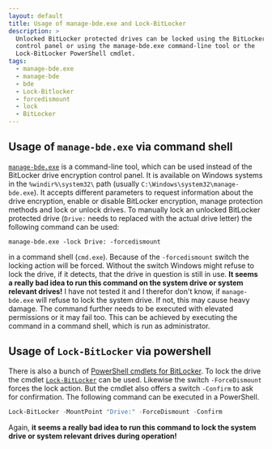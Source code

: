 ```yaml
---
layout: default
title: Usage of manage-bde.exe and Lock-BitLocker
description: >
  Unlocked BitLocker protected drives can be locked using the BitLocker
  control panel or using the manage-bde.exe command-line tool or the
  Lock-BitLocker PowerShell cmdlet.
tags:
  - manage-bde.exe
  - manage-bde
  - bde
  - Lock-Bitlocker
  - forcedismount
  - lock
  - BitLocker
---
```


## Usage of `manage-bde.exe` via command shell

[`manage-bde.exe`](https://docs.microsoft.com/en-us/windows-server/administration/windows-commands/manage-bde) is a command-line tool, which can be used instead of the BitLocker drive encryption control panel. It is available on Windows systems in the `%windir%\system32\` path (usually `C:\Windows\system32\manage-bde.exe`). It accepts different parameters to request information about the drive encryption, enable or disable BitLocker encryption, manage protection methods and lock or unlock drives. To manually lock an unlocked BitLocker protected drive (`Drive:` needs to replaced with the actual drive letter) the following command can be used:

```Batchfile
manage-bde.exe -lock Drive: -forcedismount
```

in a command shell (`cmd.exe`). Because of the `-forcedismount` switch the locking action will be forced. Without the switch Windows might refuse to lock the drive, if it detects, that the drive in question is still in use. **It seems a really bad idea to run this command on the system drive or system relevant drives!** I have not tested it and I therefor don't know, if `manage-bde.exe` will refuse to lock the system drive. If not, this may cause heavy damage. The command further needs to be executed with elevated permissions or it may fail too. This can be achieved by executing the command in a command shell, which is run as administrator.

## Usage of `Lock-BitLocker` via powershell

There is also a bunch of [PowerShell cmdlets for BitLocker](https://docs.microsoft.com/en-us/powershell/module/bitlocker/?view=win10-ps). To lock the drive the cmdlet [`Lock-BitLocker`](https://docs.microsoft.com/en-us/powershell/module/bitlocker/lock-bitlocker?view=win10-ps) can be used. Likewise the switch `-ForceDismount` forces the lock action. But the cmdlet also offers a switch `-Confirm` to ask for confirmation. The following command can be executed in a PowerShell.

```PowerShell
Lock-BitLocker -MountPoint "Drive:" -ForceDismount -Confirm
```

Again, **it seems a really bad idea to run this command to lock the system drive or system relevant drives during operation!**

